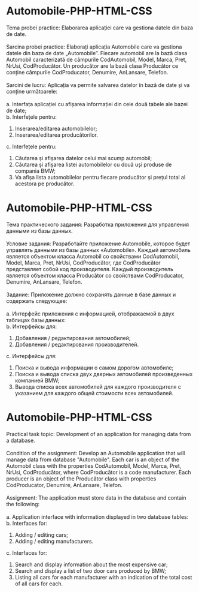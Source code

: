 # Automobile-PHP-HTML-CSS

Tema probei practice: Elaborarea aplicației care va gestiona datele din baza de date.
<br><br>
Sarcina probei practice: Elaborați aplicația Automobile care va gestiona datele din baza de date
„Automobile”. Fiecare automobil are la bază clasa Automobil caracterizată de câmpurile CodAutomobil,
Model, Marca, Pret, NrUsi, CodProducător. Un producător are la bază clasa Producător ce conține
câmpurile CodProducator, Denumire, AnLansare, Telefon.
<br><br>
Sarcini de lucru: Aplicația va permite salvarea datelor în bază de date și va conține următoarele:
<br><br>
a. Interfața aplicației cu afișarea informației din cele două tabele ale bazei de date;<br>
b. Interfețele pentru:<br>

1. Inserarea/editarea automobilelor;<br>
2. Inserarea/editarea producătorilor.<br>

c. Interfețele pentru:<br>
1. Căutarea și afișarea datelor celui mai scump automobil;<br>
2. Căutarea și afișarea listei automobilelor cu două uși produse de compania BMW;<br>
3. Va afișa lista automobilelor pentru fiecare producător și prețul total al acestora pe producător.<br>

# Automobile-PHP-HTML-CSS

Тема практического задания: Разработка приложения для управления данными из базы данных.
<br><br>
Условие задания: Разработайте приложение Automobile, которое будет управлять данными из
базы данных «Automobile». Каждый автомобиль является объектом класса Automobil со свойствами
CodAutomobil, Model, Marca, Pret, NrUsi, CodProducător, где CodProducător представляет собой код
производителя. Каждый производитель является объектом класса Producător со свойствами
CodProducator, Denumire, AnLansare, Telefon.
<br><br>
Задание: Приложение должно сохранять данные в базе данных и содержать следующее:
<br><br>
a. Интерфейс приложения с информацией, отображаемой в двух таблицах базы данных:<br>
b. Интерфейсы для:<br>

1. Добавления / редактирования автомобилей;<br>
2. Добавления / редактирования производителей.<br>

c. Интерфейсы для:<br>
1. Поиска и вывода информации о самом дорогом автомобиле;<br>
2. Поиска и вывода списка двух дверных автомобилей произведенных компанией BMW;<br>
3. Вывода списка всех автомобилей для каждого производителя с указанием для каждого общей стоимости всех автомобилей.<br>

# Automobile-PHP-HTML-CSS

Practical task topic: Development of an application for managing data from a database.
<br> <br>
Condition of the assignment: Develop an Automobile application that will manage data from
database "Automobile". Each car is an object of the Automobil class with the properties
CodAutomobil, Model, Marca, Pret, NrUsi, CodProducător, where CodProducător is a code
manufacturer. Each producer is an object of the Producător class with properties
CodProducator, Denumire, AnLansare, Telefon.
<br> <br>
Assignment: The application must store data in the database and contain the following:
<br> <br>
a. Application interface with information displayed in two database tables: <br>
b. Interfaces for: <br>

1. Adding / editing cars; <br>
2. Adding / editing manufacturers. <br>

c. Interfaces for: <br>
1. Search and display information about the most expensive car; <br>
2. Search and display a list of two door cars produced by BMW; <br>
3. Listing all cars for each manufacturer with an indication of the total cost of all cars for each. <br>
